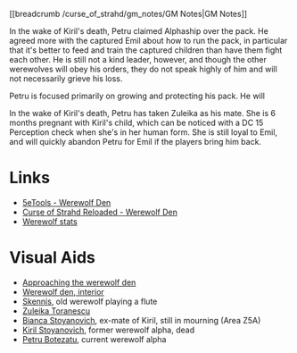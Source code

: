 [[breadcrumb /curse_of_strahd/gm_notes/GM Notes|GM Notes]]

In the wake of Kiril's death, Petru claimed Alphaship over the pack. He agreed more with the captured Emil about how to run the pack, in particular that it's better to feed and train the captured children than have them fight each other. He is still not a kind leader, however, and though the other werewolves will obey his orders, they do not speak highly of him and will not necessarily grieve his loss.

Petru is focused primarily on growing and protecting his pack. He will 

In the wake of Kiril's death, Petru has taken Zuleika as his mate. She is 6 months pregnant with Kiril's child, which can be noticed with a DC 15 Perception check when she's in her human form. She is still loyal to Emil, and will quickly abandon Petru for Emil if the players bring him back.



# Links

* [5eTools - Werewolf Den](https://5e.tools/adventure.html#cos,16)
* [Curse of Strahd Reloaded - Werewolf Den](https://docs.google.com/document/d/1Y2CO7ZqbUIg5qolkRf2-Wp66D3LT3CX7doYfADlonjU/view)
* [Werewolf stats](/dnd/monster/Werewolf)

# Visual Aids

* [Approaching the werewolf den](^curse_of_strahd/WerewolfDen.mp4)
* [Werewolf den, interior](^curse_of_strahd/werewolf_den_interior.jpg)
* [Skennis](^curse_of_strahd/skennis.jpg), old werewolf playing a flute
* [Zuleika Toranescu](^curse_of_strahd/zuleika_toranescu.jpg)
* [Bianca Stoyanovich](^curse_of_strahd/bianca_stoyanovich.jpg), ex-mate of Kiril, still in mourning (Area Z5A)
* [Kiril Stoyanovich](^curse_of_strahd/kiril.jpg), former werewolf alpha, dead
* [Petru Botezatu](^curse_of_strahd/petru_botezatu.jpg), current werewolf alpha

<script type="module">
    import { init_links } from "/js/common/visual_aid_backend.js";
    init_links();
</script>
